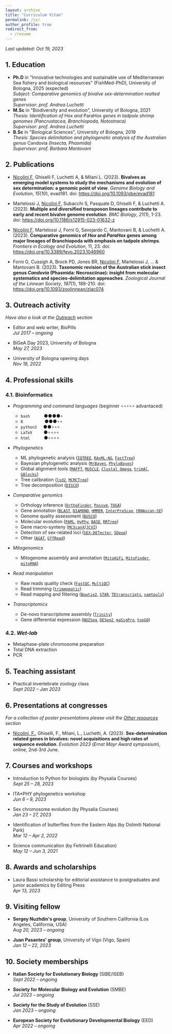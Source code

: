 ```yaml
---
layout: archive
title: "Curriculum Vitae"
permalink: /cv/
author_profile: true
redirect_from:
  - /resume
---
```


*Last updated: Oct 19, 2023*

## 1. Education

* **Ph.D** in "Innovative technologies and sustainable use of Mediterranean Sea fishery and biological resources" (FishMed-PhD), University of Bologna, 2025 (expected)\
*Subject: Comparative genomics of bivalve sex-determination realted genes*\
*Supervisor: prof. Andrea Luchetti*
* **M.Sc** in "Biodiversity and evolution", University of Bologna, 2021\
*Thesis: Identification of* Hox *and* ParaHox *genes in tadpole shrimp genomes (Pancrustacea, Branchiopoda, Notostraca)*\
*Supervisor: prof. Andrea Luchetti*
* **B.Sc** in "Biological Sciences", University of Bologna, 2019\
*Thesis: Species delimitation and phylogenetic analysis of the Australian genus* Candovia *(Insecta, Phasmida)*\
*Supervisor: prof. Barbara Mantovani*

## 2. Publications

* <ins>Nicolini F</ins>, Ghiselli F, Luchetti A, & Milani L. (2023). **Bivalves as emerging model systems to study the mechanisms and evolution of sex determination: a genomic point of view**. *Genome Biology and Evolution*, *15*(10), evad181. doi: https://doi.org/10.1093/gbe/evad181

* Martelossi J, <ins>Nicolini F</ins>, Subacchi S, Pasquale D, Ghiselli F, & Luchetti A. (2023). **Multiple and diversified transposon lineages contribute to early and recent bivalve genome evolution**. *BMC Biology*, *21*(1), 1-23. doi: https://doi.org/10.1186/s12915-023-01632-z

* <ins>Nicolini F</ins>, Martelossi J, Forni G, Savojardo C, Mantovani B, & Luchetti A. (2023). **Comparative genomics of *Hox* and *ParaHox* genes among major lineages of Branchiopoda with emphasis on tadpole shrimps**. *Frontiers in Ecology and Evolution*, 11, 23. doi: https://doi.org/10.3389/fevo.2023.1046960

* Forni G, Cussigh A, Brock PD, Jones BR, <ins>Nicolini F</ins>, Martelossi J, ... & Mantovani B. (2023). **Taxonomic revision of the Australian stick insect genus *Candovia* (Phasmida: Necrosciinae): insight from molecular systematics and species-delimitation approaches**. *Zoological Journal of the Linnean Society*, *197*(1), 189-210. doi: https://doi.org/10.1093/zoolinnean/zlac074

## 3. Outreach activity

*Have also a look at the [Outreach](/outreach/) section*
* Editor and web writer, BioPills\
  *Jul 2017 – ongoing*

* BiGeA Day 2023, University of Bologna\
  *May 27, 2023*

* University of Bologna opening days\
  *Nov 18, 2022*

## 4. Professional skills

### 4.1. Bioinformatics

* *Programming and command languages* (beginner ∘∘∘∘∘ advantaced)

  * <code>bash</code> &nbsp; &nbsp; &nbsp; &nbsp; &nbsp; ●●●●∘ 
  * <code>R</code> &nbsp; &nbsp; &nbsp; &nbsp; &nbsp; &nbsp; &nbsp; &nbsp; ●●●∘∘
  * <code>python3</code> &nbsp; &nbsp; ●●∘∘∘
  * <code>LaTeX</code> &nbsp; &nbsp; &nbsp; &nbsp; ●∘∘∘∘
  * <code>html</code> &nbsp; &nbsp; &nbsp; &nbsp; &nbsp; ●∘∘∘∘

* *Phylogenetics*
  * ML phylogenetic analysis ([<code>IQTREE</code>](https://github.com/iqtree/iqtree2), [<code>RAxML-NG</code>](https://github.com/amkozlov/raxml-ng), [<code>FastTree</code>](http://www.microbesonline.org/fasttree/))
  * Bayesian phylogenetic analysis ([<code>MrBayes</code>](https://nbisweden.github.io/MrBayes/), [<code>PhyloBayes</code>](http://www.atgc-montpellier.fr/phylobayes/))
  * Global alignment tools ([<code>MAFFT</code>](https://mafft.cbrc.jp/alignment/software/), [<code>MUSCLE</code>](https://github.com/rcedgar/muscle), [<code>Clustal Omega</code>](http://www.clustal.org/omega/), [<code>trimAl</code>](http://trimal.cgenomics.org/), [<code>GBlocks</code>](https://home.cc.umanitoba.ca/~psgendb/doc/Castresana/Gblocks_documentation.html))
  * Tree calibration ([<code>lsd2</code>](https://github.com/tothuhien/lsd2), [<code>MCMCTree</code>](http://abacus.gene.ucl.ac.uk/software/paml.html))
  * Tree decomposition ([<code>DISCO</code>](https://github.com/JSdoubleL/DISCO))

* *Comparative genomics*
  * Orthology inference ([<code>OrthoFinder</code>](https://github.com/davidemms/OrthoFinder), [<code>Possvm</code>](https://github.com/xgrau/possvm-orthology), [<code>TOGA</code>](https://github.com/hillerlab/TOGA))
  * Gene annotation ([<code>BLAST</code>](https://github.com/ncbi/blast_plus_docs), [<code>DIAMOND</code>](https://github.com/bbuchfink/diamond), [<code>HMMER</code>](https://github.com/EddyRivasLab/hmmer), [<code>InterProScan</code>](https://github.com/ebi-pf-team/interproscan), [<code>tRNAscan-SE</code>](https://github.com/UCSC-LoweLab/tRNAscan-SE))
  * Genome quality assessment ([<code>BUSCO</code>](https://busco.ezlab.org/))
  * Molecular evolution ([<code>PAML</code>](http://abacus.gene.ucl.ac.uk/software/paml.html), [<code>HyPhy</code>](http://hyphy.org/), [<code>BASE</code>](https://github.com/for-giobbe/BASE), [<code>RRTree</code>](https://github.com/mrrlab/RRTree))
  * Gene macro-synteny ([<code>MCScanX</code>](https://github.com/wyp1125/MCScanX)/[<code>JCVI</code>](https://github.com/tanghaibao/jcvi))
  * Detection of sex-related loci ([<code>SEX-DETector</code>](https://gitlab.in2p3.fr/sex-det-family/sex-detector), [<code>SDpop</code>](https://gitlab.in2p3.fr/sex-det-family/sdpop))
  * Other ([<code>AGAT</code>](https://github.com/NBISweden/AGAT), [<code>GffRead</code>](https://github.com/gpertea/gffread))

* *Mitogenomics*
  * Mitogenome assembly and annotation ([<code>MitoHiFi</code>](https://github.com/marcelauliano/MitoHiFi), [<code>MitoFinder</code>](https://github.com/RemiAllio/MitoFinder), [<code>mitoRNA</code>](https://github.com/RemiAllio/MitoFinder))

* *Read manipulation*
  * Raw reads quality check ([<code>FastQC</code>](https://github.com/trinityrnaseq/trinityrnaseq/wiki), [<code>MultiQC</code>](https://multiqc.info/))
  * Read trimming ([<code>trimmomatic</code>](https://github.com/usadellab/Trimmomatic))
  * Read mapping and filtering ([<code>Bowtie2</code>](https://github.com/BenLangmead/bowtie2), [<code>STAR</code>](https://github.com/alexdobin/STAR), [<code>TEtranscripts</code>](https://github.com/mhammell-laboratory/TEtranscripts), [<code>samtools</code>](https://github.com/samtools/samtools))

* *Transcriptomics*
  * De-novo transcriptome assembly ([<code>Trinity</code>](https://github.com/trinityrnaseq/trinityrnaseq/wiki))
  * Gene differential expression ([<code>NOISeq</code>](https://www.bioconductor.org/packages/release/bioc/html/NOISeq.html), [<code>DESeq2</code>](https://bioconductor.org/packages/release/bioc/html/DESeq2.html), [<code>maSigPro</code>](https://www.bioconductor.org/packages/release/bioc/html/maSigPro.html), [<code>topGO</code>](https://bioconductor.org/packages/release/bioc/html/topGO.html))

### 4.2. *Wet-lab*

* Metaphase-plate chromosome preparation
* Total DNA extraction
* PCR

## 5. Teaching assistant

* Practical invertebrate zoology class\
  *Sept 2022 – Jan 2023*

## 6. Presentations at congresses

*For a collection of poster presentations please visit the [Other resources](/resources/) section*

* <ins>Nicolini, F.</ins>, Ghiselli, F., Milani, L., Luchetti, A. (2023). **Sex-determination related genes in bivalves: novel acquisitions and high rates of sequence evolution**. *Evolution 2023* (*Ernst Mayr Award symposium*), online, 2nd-3rd June.

## 7. Courses and workshops

* Introduction to Python for biologists (by Physalia Courses)\
  *Sept 25 – 28, 2023*

* ITA\*PHY phylogenetics workshop\
  *Jun 6 – 9, 2023*

* Sex chromosome evolution (by Physalia Courses)\
  *Jan 23 – 27, 2023*

* Identification of butterflies from the Eastern Alps (by Dolimiti National Park)\
  *Mar 12 – Apr 2, 2022*

* Science communication (by Feltrinelli Education)\
  *May 12 – Jun 3, 2021*

## 8. Awards and scholarships

* Laura Bassi scholarship for editorial assistance to postgraduates and junior academics by Editing
Press\
  *Apr 13, 2023*

## 9. Visiting fellow

* **Sergey Nuzhdin's group**, University of Southern California (Los Angeles, California, USA)\
  *Aug 20, 2023 – ongoing*

* **Juan Pasantes' group**, University of Vigo (Vigo, Spain)\
  *Jan 12 – 22, 2023*


## 10. Society memberships

* **Italian Society for Evolutionary Biology** (SIBE/ISEB)\
  *Sept 2022 – ongoing*

* **Society for Molecular Biology and Evolution** (SMBE)\
  *Jul 2023 – ongoing*

* **Society for the Study of Evolution** (SSE)\
  *Jan 2023 – ongoing*

* **European Society for Evolutionary Developmental Biology** (EED)\
  *Apr 2022 – ongoing*